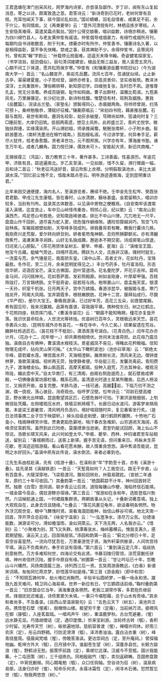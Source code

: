 <!-- { "loadSidebar": true } -->
王君逸塘在津门创采风社，网罗海内诗家，亦尝录及鄙作。岁丁卯，闻有东山复起消息，寄之以诗，颇寓敦逸之意。君答诗云：“新诗奇到已花时，老树何曾有丑枝。充耳怕闻天下事，祗今国论乱如丝。”国论蜩螗，羽毛自惜者，咸裹足不前，余于什公，有同情矣。又《再柬夔举》云：“意外河清傥有时，林栖且拣岁寒枝。人生安隐真难得，莫遣吴霜点鬓丝。”因什公得交娘蘅，唱训益数，诗境亦稍进。镶蘅为四川绵竹县人，与老友黄仲笙有戚谊。仲笙倡导戒烟甚力，有绵竹戒烟所月刊，每期均自书诗歌数首，附于刊末。缥蘅亦时有所作，仲笙善书，镶蘅诗名久著，以是相得益彰，莫不争先快睹。禁戒之事，获其裨助不少。余得仲笙书，且寄阅月刊，曾和其“翰”字韵云：“卅载停云觊面难，迢遥天末降书翰。奇姿健笔探家宝，（书学涪翁，挺劲倡似）。丽句清词接建安。植品无惭三益友，救人奚啻五灵丹。心期不间工卩徕道，愿共松筠保岁寒。”仲笙有《和镶蘅游岳麓书院旧址》（今为湖南大学一）首云：“名山魏宣开，紫岩先岳麓。流风七百年，弦诵犹似续。止止新古亭，渠渠建夏屋。小子苦经营，湖桥亦修复。崇高资景仰，坚实收板筑。教泽沐深淳，士风重敦朴。薄俗赖转移，新知原旧学。四维弛复张，及时恐不夙。道惟尊孔孟，党无分洛蜀。养成百链钢，耻作如钩曲。曹子出群材，温雅比荀淑。九苞美凤毛，万里展骥足。长沙纪壮游，新诗秋桂馥。惟楚信有材，班荆及姻族。惠我《岳麓篇》，浣读丛兰塾。（家塾名）颁鬓得同心，赤眉据两角。将帅师曾胡，扫荡可预卜。桑梓勉敬恭，薄赋纡征榷。”镶蘅原唱云：“宋初四书院，藉甚推岳麓。石鼓与嵩阳，易世有断续。鹿洞名较彰，劫灰余破屋，穹碑尚如林，弦诵何时复？三□踵前型，大庠仍旧筑。低徊两斋遗，想见士风朴。此邦盛兰芷，青衿尤悦学。微独扶舆锺，实缘濡染夙。开山溯初祖，师承推闽蜀。觥觥张南轩，小子附乡曲。髫龄游墨池，（南轩洗墨池在棉竹城南。）孤抱檩私淑。今过讲学堂，何异奉手足。薪尽火犹传，桂老香愈馥。贤者泽世功，元不囿邦族。兴学亦有年，薄海废书塾。诸生万牛毛，成者几麟角。国力傥已弹，儒效未可卜。安能起大贤，新旧共商榷。”

无锡侯葆三（鸿监），致力教育三十年，著作甚多。工诗善画，性喜游历。年逾花甲，济胜有具，踪迹遍南北。岁乙亥至滇，一见如故，惜不久留，濒行赠画一幅，且和诗二首云：“秋老征鸿送好音，碧云吹影上衣襟。分明翦取滇池水，来比太湖湖水深。”“回忆前尘愧不文，惜哉未踏点苍云。明年游迹遵南海，定到昆明重访君。”

比年来因交通便捷，海内名人，至滇游览者，赓续不绝。壬申金先生松岑、癸酉张君君勤、甲戌江先生康瓠，皆在春时，山水清腴，觞咏甚盛。金君留稍久，唱训亦较多，当别有刊布。兹录其古体数首，以见滇中景物之梗概焉。《自安南牢该渡南溪入滇境，迄宜良止，车中见山岭怪伟重沓，恫怵心目，纪以歌》云：“南龙山到滇西杰，鸡足苍山号胜绝。讵知南迤峰骇谲，排比不中山川律。兀兀地无一尺平，盘盘山作千回折。道尽喜为蛇入窦，径危强作蜗缘隙。遘险惊獐越涧巧，驾空飞鸟投林疾。车箱摇撼壁如削，天窄峰多锐成列。骈肩叠背若有瞰，瞰我行囊诗几帙。我抱奇兴走荒服，爱尔转向妍丑别。妍者冕笏鬼神朝，丑则熊狮颧额劣。亦有清樾荫焦竹，渴瀑澌澌寻涧跌。山好无名独成趣，邂逅本不期交密。诗成掷笔山惊退，归诧吴儿心胆裂。”《茶花用禁体呈树五、夔举、申甫、星海》云：“滇维宝王国，地宝今古藏。蛆蝓气旁达，四境环高岗。腾跃为人文，氏族非汉唐。瑰材时挺生，一洗蛮与荒。余气锺是花，南面骄东皇。（滇中山茶，高者丈许，花如牡丹，宝珠最胜。冬作花，至二三月，余来昆明犹得见之。）丰台芍药多，牡丹富洛阳。形态信华妍，讵涵百宝芒。滇又古佛国，迦叶营道场。花名曼陀罗，开花示吉祥。碧鸡金马间，闪闪摇神光。花如菩萨面，发彩照殿廊。树如金刚身，叶厚犀甲强。百枝玲珑灯，万言锦绣肠。文干挺奇姿，丽若班与扬。袍带裹山川，盘盂施天浆。银漠一天孙，织室千机张。日月两天子，宫中万嫔嫱。春游涉昆华，被服姬与差。寒门烛龙开，阿阁大凤翔。宝井碧霞多，根枝嫩腴肪。花神十二宫，膜拜灿成行。尽摄《华严观》，册尔大宝王。春晚我游滇，已过好年芳。高花三五朵，如晋婪尾觞。希有固见珍，我来况赢粮。品第有嘉谱，容我捆平章。携种傥东归，树之红鹤庄。千花照四座，桃杏挥门墙。”《曹溪寺昙花》云：“朝菌不能知晦朔，槿花亦复旋开落。我识优昙命较永，人世流光等转烛。优昙树已百年久，灵根极远来天竺。昙花寺裹兵火劫，（昆明东城外亦有昙花，一株在寺中，今久亡矣。）硕果留遗在荒谷。臃肿社栎逃匠石，（昙花枝干不梃劲）。潇洒青莲号湖白。（花青白色。）闰年花办亦计月，（花办十二，闰年增一。）却共黄杨相倚伏。世间末法谁荷担。此花毋乃震旦独。滇南自古有佛种，曹溪滴水根枝沃。景星威凤不易见，得睹此花矜眼福。信知物理无成坏，拈向灵山笑可掬。”《太华山下瞰积波池》（池亦曰草海）云：“崭绝太华峰，碧若擢水莲。琳宫面水开，天海相澄鲜。展席俯长流，清风来无边。僧钟度林萝，渔歌笼浦烟。视听两无荧，独使静者便。华岳挺三花，发馨尧禹前。青阳攒九子，渡海楼金仙。黟山紫菡萏，高摩天都肩。投种入遐荒，万古其神全。楼观况玲珑，媚此壶中天。”自太华南仃，有三清阁，由阁右侧迤逦而上，就石壁凿成佛殿，一切佛像香案坊廊栏循，概系石质。盖清道光时道士吴某所雕凿。后邑人杨汝兰，又捐资开凿，益复完整。羊肠鸟道，一线可通，高踞岩，下临万仞不测之渊，偶一侥视，荡心骇目，洵奇观也。俗呼罗汉壁。忪岑诗云：“邓尉石壁高楼亚，野水微光出林罅。昆迤敢望具区匹，石壁危耸吁可怕。下漱洪波根细弱，上刳微径趾凭藉。左侧楼观压水府，铁樯豆帆椅榻下。长廊日动水波闪，游客梦来棋局罢。本是梁王避暑宫，清风明月负高价。境好喧寂随时异，复见番客坐行炙。（是日法领事携二女子饮于映碧轩。）掉头拾级走削壁，猱行鹤顾矜腰胯。十笏地广石龛小，栈阁峥嵘劳许借。贾勇更蹈危窘地，喘汗春衣急难卸。山穷道闭天海阔，高峰须仗鸾鹤驾。虽然到此已险绝，莫厘缥渺当逊谢。君登钓艇试回顾，海上仙山不惊诧。浩歌长啸天风来，此兴何如登太华。”申甫、夔举、西林、仲钧诸君至车站相送，留别云：“春城朝雨过，送客上新驿。握手苦无语，但问重来日。鸡枞未生茶花歇，苍洱迢迢阻游屐。看山看花愿未酬，故人情重良悠悠。滇中隽语吾能说，昆明之水好回头。”盖滇中夙有此传说，滇水倒流，来者必重到也。

江先生系由桂赴滇，先有《桂游十叠》，在滇和余“年”字韵至十首，亦有《滇游十叠》。兹先录其《滇越铁道》一首云：“天堑竟如何？人工凿空过。路无干步直，山有百盘多。大隧深穿地，飞梁稳渡河。飘轮回转处，卅载易蹉跎。（宣统二年通车，原约三十年可收回。”）其叠韵第一首云：“绝国羁踪不计年，神州回首转茫然。独歌《白雪》思同调，联步青云让后贤。道阻每嫌山作梗，海枯终信石能填。一城金碧今高会，偶驻游黪亦宿缘。”第三首云：“俊游如在永和年，选胜登临兴勃然。六诏梯航通上国，一时裙屐集群贤。两朝故事从头记，十叠新词著意填。独上大观观自在，此身去住且随缘。”七叠云：“落花风裹见龟年，欲话春明各惘然。物外浮沉观世变，眼中飞舞愧时贤。渐看海涸田能种，始信山移谷可填。地北天南一回首，萍开萍合总前绿。”《咏安宁温泉》云：“一泓澄净水，涤尽万尘氛。功德谁能数，渊源讵可分。滑如檐溜雨，渝似洞蒸云。天下汤无两，人名我亦云。”《惜别》云：“小聚难为别，冥飞又失群。桃潭春涨水，梅岭暮横云。愧我支离久，感君期望殷。滇云天上远，回首隔层氛。”涤园和韵第一首云：“蓟北分襟已十年，足音空谷喜跫然。一流向尽犹吾在，万里豪游觉子贤。海外轩渠供脞录，人间坎宫待平填。滇云不负南来约，奉手欢谈有宿缘。”第六首云：“重到滇云定几年，临歧执别意帐然。万方多难知何世，四海论交有此贤。书暴羽陵归管领，涂荒营蒯任骈填。神州肯信终沉陆，握手中原自有缘。”树圃第一首云：“甘让吟坛已十年，忽瞻山斗兴幡然。风扬南国篇三迤，诗列西江后一贤。玄奘周游唐教远，《白香》新谱宋词填。匆匆同忆燕京梦，妙悟莲华如是缘。”第三首《游金殿》（即中和宫）云：“不知铜瓦铸何年，劫火堆红尚黝然。半俗半仙圆峤梦，一觞一咏永和贤。雄虺九首天难问，精卫同心海易填。世界一新应有日，宁忘鹦鹉话前缘。”鞠村叠韵第一首云：“旧京盟会忆当年，滇海重逢各惘然。老我江湖常作客，多君抱负继前贤。烽烟扰扰迟难返，诗债累累欠未填。一事只今堪慰藉，总于山水有奇缘。”其余和者尚多，不及备录。《自西山至温泉联句》云：“五色云天下（树五），滇池共泛舟。携筇登石壁（惺甫），脱帽倚山楼。极望穷千里（定庵），当前纳万流。披襟风在御（康瓠），入座茗盈瓯。一唱鸡声午（树），重温鹿梦秋。古台荒避暑，（惺）远水静无沤。巧值胡僧话（定，遇印度僧。）忻来宝刹游。法轮终古转（瓠），香积少时留。光寿传天竺（树），皈依遍地球。慈航容普渡（惺），禅榻许同休。好雨三农庆（定），彤云四野稠。行防泥滑滑（瓠），泽沛黍油油。露白沾衣重（树），峰青绕屋周。侵晨闻梵唱（惺），傍晚答渔讽。更访崇祠古（定，至升庵祠。）曾探福地幽。乾坤方外大（瓠），日月镜中浮。谁副苍生望（树），深廑赤县忧。长鲸方跋浪（惺），野鹤谅无愁。振策怀前路（定），乘槎忆远谋。汉威今不竞瓠，国计我能筹。十二屯田策（树），三千组练仇。同袍殷敌忾（惺），卖剑返耕畴。百国修盘敦（定），中宵抚蒯缑。同心期黾勉（瓠），众口任钩轴。空谷诗为侣（树），温泉病易瘳。洁身归亦好（惺），知命乐何求。永葆冰霜性（定），闲寻木石俦。恝然暂忘世（瓠），物我两悠悠（树）。”

